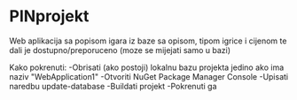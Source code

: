 # PINprojekt
Web aplikacija sa popisom igara iz baze sa opisom, tipom igrice i cijenom te dali je dostupno/preporuceno (moze se mijejati samo u bazi)

Kako pokrenuti:
-Obrisati (ako postoji) lokalnu bazu projekta jedino ako ima naziv "WebApplication1"
-Otvoriti NuGet Package Manager Console
-Upisati naredbu update-database
-Buildati projekt
-Pokrenuti ga
